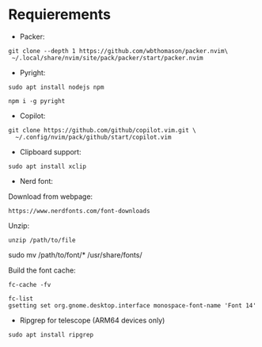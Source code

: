 # Requierements

- Packer:
```
git clone --depth 1 https://github.com/wbthomason/packer.nvim\
 ~/.local/share/nvim/site/pack/packer/start/packer.nvim
```

- Pyright:
```
sudo apt install nodejs npm
```
```
npm i -g pyright
```

- Copilot:
```
git clone https://github.com/github/copilot.vim.git \
  ~/.config/nvim/pack/github/start/copilot.vim
```

- Clipboard support:
```
sudo apt install xclip
```

- Nerd font:

Download from webpage:
```
https://www.nerdfonts.com/font-downloads
```

Unzip:
```
unzip /path/to/file
```
sudo mv /path/to/font/* /usr/share/fonts/

Build the font cache:
```
fc-cache -fv
```

```
fc-list
gsetting set org.gnome.desktop.interface monospace-font-name 'Font 14'
```

- Ripgrep for telescope (ARM64 devices only)
```
sudo apt install ripgrep
```
